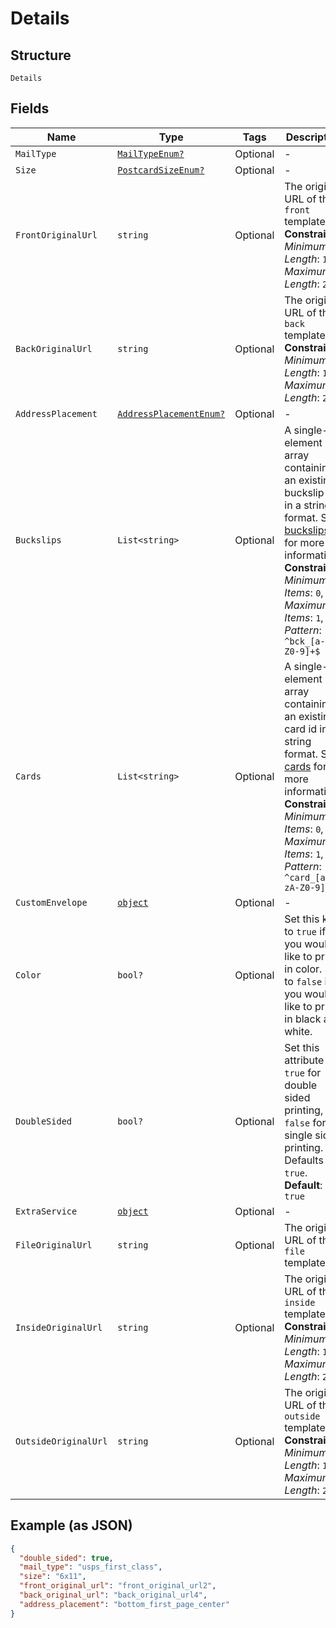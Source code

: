 
# Details

## Structure

`Details`

## Fields

| Name | Type | Tags | Description |
|  --- | --- | --- | --- |
| `MailType` | [`MailTypeEnum?`](../../doc/models/mail-type-enum.md) | Optional | - |
| `Size` | [`PostcardSizeEnum?`](../../doc/models/postcard-size-enum.md) | Optional | - |
| `FrontOriginalUrl` | `string` | Optional | The original URL of the `front` template.<br>**Constraints**: *Minimum Length*: `1`, *Maximum Length*: `2083` |
| `BackOriginalUrl` | `string` | Optional | The original URL of the `back` template.<br>**Constraints**: *Minimum Length*: `1`, *Maximum Length*: `2083` |
| `AddressPlacement` | [`AddressPlacementEnum?`](../../doc/models/address-placement-enum.md) | Optional | - |
| `Buckslips` | `List<string>` | Optional | A single-element array containing an existing buckslip id in a string format. See [buckslips](#tag/Buckslips) for more information.<br>**Constraints**: *Minimum Items*: `0`, *Maximum Items*: `1`, *Pattern*: `^bck_[a-zA-Z0-9]+$` |
| `Cards` | `List<string>` | Optional | A single-element array containing an existing card id in a string format. See [cards](#tag/Cards) for more information.<br>**Constraints**: *Minimum Items*: `0`, *Maximum Items*: `1`, *Pattern*: `^card_[a-zA-Z0-9]+$` |
| `CustomEnvelope` | [`object`](../../doc/models/m-object-enum.md) | Optional | - |
| `Color` | `bool?` | Optional | Set this key to `true` if you would like to print in color. Set to `false` if you would like to print in black and white. |
| `DoubleSided` | `bool?` | Optional | Set this attribute to `true` for double sided printing, or `false` for for single sided printing. Defaults to `true`.<br>**Default**: `true` |
| `ExtraService` | [`object`](../../doc/models/m-object-enum.md) | Optional | - |
| `FileOriginalUrl` | `string` | Optional | The original URL of the `file` template. |
| `InsideOriginalUrl` | `string` | Optional | The original URL of the `inside` template.<br>**Constraints**: *Minimum Length*: `1`, *Maximum Length*: `2083` |
| `OutsideOriginalUrl` | `string` | Optional | The original URL of the `outside` template.<br>**Constraints**: *Minimum Length*: `1`, *Maximum Length*: `2083` |

## Example (as JSON)

```json
{
  "double_sided": true,
  "mail_type": "usps_first_class",
  "size": "6x11",
  "front_original_url": "front_original_url2",
  "back_original_url": "back_original_url4",
  "address_placement": "bottom_first_page_center"
}
```

